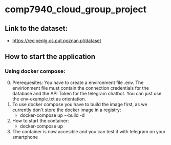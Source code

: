 # comp7940_cloud_group_project


## Link to the dataset: 
- https://recipenlg.cs.put.poznan.pl/dataset 


## How to start the application 

### Using docker compose: 
0. Prerequesites: You have to create a environment file .env. The envirionment file must contain the connection credentials for the database and the API Token for the telegram chatbot. You can just use the env-example.txt as orientation. 
1. To use docker compose you have to build the image first, as we currently don't store the docker image in a registry: 
    - docker-compose up --build -d 
2. How to start the container: 
    - docker-compose up 
3. The container is now accesible and you can test it with telegram on your smartphone 